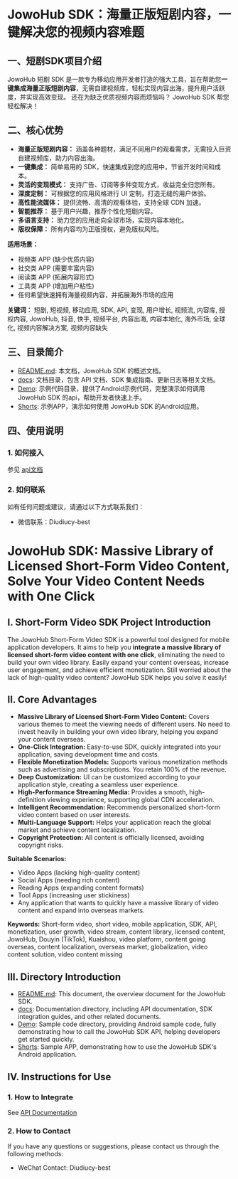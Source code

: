 # JowoHub SDK：海量正版短剧内容，一键解决您的视频内容难题

## 一、短剧SDK项目介绍
JowoHub 短剧 SDK 是一款专为移动应用开发者打造的强大工具，旨在帮助您**一键集成海量正版短剧内容**，无需自建视频库，轻松实现内容出海，提升用户活跃度，并实现高效变现。 还在为缺乏优质视频内容而烦恼吗？ JowoHub SDK 帮您轻松解决！

## 二、核心优势
*   **海量正版短剧内容：** 涵盖各种题材，满足不同用户的观看需求，无需投入巨资自建视频库，助力内容出海。
*   **一键集成：** 简单易用的 SDK，快速集成到您的应用中，节省开发时间和成本。
*   **灵活的变现模式：** 支持广告、订阅等多种变现方式，收益完全归您所有。
*   **深度定制：** 可根据您的应用风格进行 UI 定制，打造无缝的用户体验。
*   **高性能流媒体：** 提供流畅、高清的观看体验，支持全球 CDN 加速。
*   **智能推荐：** 基于用户兴趣，推荐个性化短剧内容。
*   **多语言支持：** 助力您的应用走向全球市场，实现内容本地化。
*   **版权保障：** 所有内容均为正版授权，避免版权风险。

**适用场景：**

*   视频类 APP (缺少优质内容)
*   社交类 APP (需要丰富内容)
*   阅读类 APP (拓展内容形式)
*   工具类 APP (增加用户粘性)
*   任何希望快速拥有海量视频内容，并拓展海外市场的应用

**关键词：** 短剧, 短视频, 移动应用, SDK, API, 变现, 用户增长, 视频流, 内容库, 授权内容, JowoHub, 抖音, 快手, 视频平台, 内容出海, 内容本地化, 海外市场, 全球化, 视频内容解决方案, 视频内容缺失

## 三、目录简介
- [README.md](README.md): 本文档，JowoHub SDK 的概述文档。
- [docs](docs): 文档目录，包含 API 文档、SDK 集成指南、更新日志等相关文档。
- [Demo](Demo): 示例代码目录，提供了Android示例代码，完整演示如何调用 JowoHub SDK 的api，帮助开发者快速上手。
- [Shorts](Shorts): 示例APP，演示如何使用 JowoHub SDK 的Android应用。

## 四、使用说明
### 1. 如何接入
参见 [api文档](/docs/JowoHub-sdk接入文档.md)
### 2. 如何联系
如有任何问题或建议，请通过以下方式联系我们：

- 微信联系：Diudiucy-best

# JowoHub SDK: Massive Library of Licensed Short-Form Video Content, Solve Your Video Content Needs with One Click

## I. Short-Form Video SDK Project Introduction

The JowoHub Short-Form Video SDK is a powerful tool designed for mobile application developers. It aims to help you **integrate a massive library of licensed short-form video content with one click**, eliminating the need to build your own video library. Easily expand your content overseas, increase user engagement, and achieve efficient monetization.  Still worried about the lack of high-quality video content? JowoHub SDK helps you solve it easily!

## II. Core Advantages

*   **Massive Library of Licensed Short-Form Video Content:** Covers various themes to meet the viewing needs of different users. No need to invest heavily in building your own video library, helping you expand your content overseas.
*   **One-Click Integration:** Easy-to-use SDK, quickly integrated into your application, saving development time and costs.
*   **Flexible Monetization Models:** Supports various monetization methods such as advertising and subscriptions. You retain 100% of the revenue.
*   **Deep Customization:** UI can be customized according to your application style, creating a seamless user experience.
*   **High-Performance Streaming Media:** Provides a smooth, high-definition viewing experience, supporting global CDN acceleration.
*   **Intelligent Recommendation:** Recommends personalized short-form video content based on user interests.
*   **Multi-Language Support:** Helps your application reach the global market and achieve content localization.
*   **Copyright Protection:** All content is officially licensed, avoiding copyright risks.

**Suitable Scenarios:**

*   Video Apps (lacking high-quality content)
*   Social Apps (needing rich content)
*   Reading Apps (expanding content formats)
*   Tool Apps (increasing user stickiness)
*   Any application that wants to quickly have a massive library of video content and expand into overseas markets.

**Keywords:** Short-form video, short video, mobile application, SDK, API, monetization, user growth, video stream, content library, licensed content, JowoHub, Douyin (TikTok), Kuaishou, video platform, content going overseas, content localization, overseas market, globalization, video content solution, video content missing

## III. Directory Introduction

- [README.md](README.md): This document, the overview document for the JowoHub SDK.
- [docs](docs): Documentation directory, including API documentation, SDK integration guides, and other related documents.
- [Demo](Demo): Sample code directory, providing Android sample code, fully demonstrating how to call the JowoHub SDK API, helping developers get started quickly.
- [Shorts](Shorts): Sample APP, demonstrating how to use the JowoHub SDK's Android application.

## IV. Instructions for Use

### 1. How to Integrate
See [API Documentation](/docs/JowoHub-sdk接入文档.md)
### 2. How to Contact
If you have any questions or suggestions, please contact us through the following methods:

- WeChat Contact: Diudiucy-best

